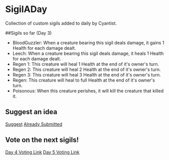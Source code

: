 # SigilADay
Collection of custom sigils added to daily by Cyantist.

##Sigils so far (Day 3)
- BloodGuzzler: When a creature bearing this sigil deals damage, it gains 1 Health for each damage dealt.
- Leech: When a creature bearing this sigil deals damage, it heals 1 Health for each damage dealt.
- Regen 1: This creature will heal 1 Health at the end of it's owner's turn.
- Regen 2: This creature will heal 2 Health at the end of it's owner's turn.
- Regen 3: This creature will heal 3 Health at the end of it's owner's turn.
- Regen: This creature will heal to full Health at the end of it's owner's turn.
- Poisonous: When this creature perishes, it will kill the creature that killed it.

## Suggest an idea
[Suggest](https://forms.gle/2GtJP16gB6kUbrJg8)
[Already Submitted](https://docs.google.com/spreadsheets/d/1kxw50Brl9Pr1oM1UhjJnZyzyKbKZiDV_L5TLqp6lDR8/edit?resourcekey#gid=529419162)

## Vote on the next sigils!
[Day 4 Voting Link](https://forms.gle/66xsWLkKpjX2XmVT7)
[Day 5 Voting Link](https://forms.gle/H1znBp3Y6Z5jRQXNA)
